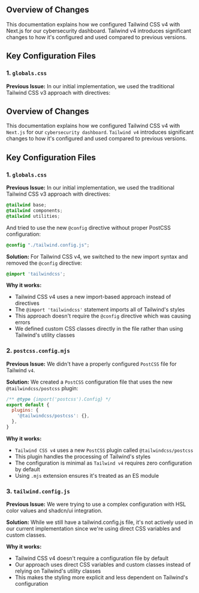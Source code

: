 ## Overview of Changes

This documentation explains how we configured Tailwind CSS v4 with Next.js for our cybersecurity dashboard. Tailwind v4 introduces significant changes to how it's configured and used compared to previous versions.

## Key Configuration Files

### 1. `globals.css`

**Previous Issue:**
In our initial implementation, we used the traditional Tailwind CSS v3 approach with directives:
## Overview of Changes

This documentation explains how we configured Tailwind CSS v4 with `Next.js` for our `cybersecurity dashboard`. `Tailwind v4` introduces significant changes to how it's configured and used compared to previous versions.

## Key Configuration Files

### 1. `globals.css`

**Previous Issue:**
In our initial implementation, we used the traditional Tailwind CSS v3 approach with directives:

```css
@tailwind base;
@tailwind components;
@tailwind utilities;
```

And tried to use the new `@config` directive without proper PostCSS configuration:

```css
@config "./tailwind.config.js";
```

**Solution:**
For Tailwind CSS v4, we switched to the new import syntax and removed the `@config` directive:

```css
@import 'tailwindcss';
```

**Why it works:**

- Tailwind CSS v4 uses a new import-based approach instead of directives
- The `@import 'tailwindcss'` statement imports all of Tailwind's styles
- This approach doesn't require the `@config` directive which was causing errors
- We defined custom CSS classes directly in the file rather than using Tailwind's utility classes

### 2. `postcss.config.mjs`

**Previous Issue:**
We didn't have a properly configured `PostCSS` file for Tailwind `v4`.

**Solution:**
We created a `PostCSS` configuration file that uses the new `@tailwindcss/postcss` plugin:


```js
/** @type {import('postcss').Config} */
export default {
  plugins: {
    '@tailwindcss/postcss': {},
  },
}
```

**Why it works:**

- `Tailwind CSS v4` uses a new `PostCSS` plugin called `@tailwindcss/postcss`
- This plugin handles the processing of Tailwind's styles
- The configuration is minimal as `Tailwind v4` requires zero configuration by default
- Using `.mjs` extension ensures it's treated as an ES module

### 3. `tailwind.config.js`

**Previous Issue:**
We were trying to use a complex configuration with HSL color values and shadcn/ui integration.

**Solution:**
While we still have a tailwind.config.js file, it's not actively used in our current implementation since we're using direct CSS variables and custom classes.

**Why it works:**

- Tailwind CSS v4 doesn't require a configuration file by default
- Our approach uses direct CSS variables and custom classes instead of relying on Tailwind's utility classes
- This makes the styling more explicit and less dependent on Tailwind's configuration